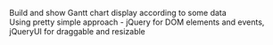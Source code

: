 Build and show Gantt chart display according to some data  
Using pretty simple approach - jQuery for DOM elements and events, jQueryUI for draggable and resizable
